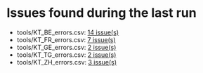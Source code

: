 # Issues found during the last run

- tools/KT_BE_errors.csv: [14 issue(s)](tools/KT_BE_errors.csv)
- tools/KT_FR_errors.csv: [7 issue(s)](tools/KT_FR_errors.csv)
- tools/KT_GE_errors.csv: [2 issue(s)](tools/KT_GE_errors.csv)
- tools/KT_TG_errors.csv: [2 issue(s)](tools/KT_TG_errors.csv)
- tools/KT_ZH_errors.csv: [3 issue(s)](tools/KT_ZH_errors.csv)

